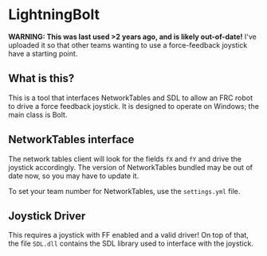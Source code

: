 # LightningBolt
**WARNING: This was last used >2 years ago, and is likely out-of-date!**
I've uploaded it so that other teams wanting to use a force-feedback joystick have a starting point.
## What is this?
This is a tool that interfaces NetworkTables and SDL to allow an FRC robot to drive a force feedback joystick.  It is designed to operate on Windows; the main class is Bolt.
## NetworkTables interface
The network tables client will look for the fields ```fX``` and ```fY``` and drive the joystick accordingly.  The version of NetworkTables bundled may be out of date now, so you may have to update it.

To set your team number for NetworkTables, use the ```settings.yml``` file.
## Joystick Driver
This requires a joystick with FF enabled and a valid driver!  On top of that, the file ```SDL.dll``` contains the SDL library used to interface with the joystick.